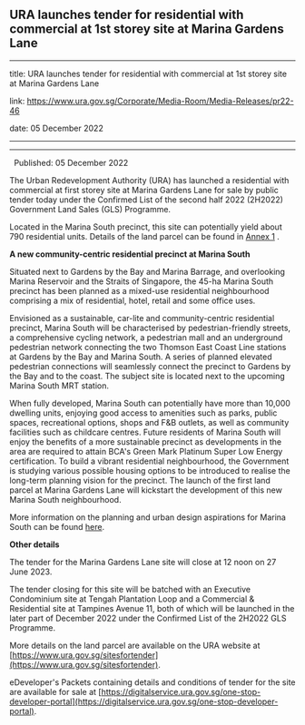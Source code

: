 ## URA launches tender for residential with commercial at 1st storey site at Marina Gardens Lane
---
title: URA launches tender for residential with commercial at 1st storey site at Marina Gardens Lane

link: https://www.ura.gov.sg/Corporate/Media-Room/Media-Releases/pr22-46

date: 05 December 2022

---

---------------------------------------------------------------------------------------------

  Published: 05 December 2022

The Urban Redevelopment Authority (URA) has launched a residential with commercial at first storey site at Marina Gardens Lane for sale by public tender today under the Confirmed List of the second half 2022 (2H2022) Government Land Sales (GLS) Programme.  
  
Located in the Marina South precinct, this site can potentially yield about 790 residential units. Details of the land parcel can be found in [Annex 1](https://www.ura.gov.sg/-/media/Corporate/Media-Room/2022/Dec/pr22-46a.pdf) .  
  
**A new community-centric residential precinct at Marina South**  
  
Situated next to Gardens by the Bay and Marina Barrage, and overlooking Marina Reservoir and the Straits of Singapore, the 45-ha Marina South precinct has been planned as a mixed-use residential neighbourhood comprising a mix of residential, hotel, retail and some office uses.   
  
Envisioned as a sustainable, car-lite and community-centric residential precinct, Marina South will be characterised by pedestrian-friendly streets, a comprehensive cycling network, a pedestrian mall and an underground pedestrian network connecting the two Thomson East Coast Line stations at Gardens by the Bay and Marina South. A series of planned elevated pedestrian connections will seamlessly connect the precinct to Gardens by the Bay and to the coast. The subject site is located next to the upcoming Marina South MRT station.   
  
When fully developed, Marina South can potentially have more than 10,000 dwelling units, enjoying good access to amenities such as parks, public spaces, recreational options, shops and F&B outlets, as well as community facilities such as childcare centres. Future residents of Marina South will enjoy the benefits of a more sustainable precinct as developments in the area are required to attain BCA's Green Mark Platinum Super Low Energy certification. To build a vibrant residential neighbourhood, the Government is studying various possible housing options to be introduced to realise the long-term planning vision for the precinct. The launch of the first land parcel at Marina Gardens Lane will kickstart the development of this new Marina South neighbourhood.   
  
More information on the planning and urban design aspirations for Marina South can be found [here](https://www.ura.gov.sg/Corporate/Guidelines/Urban-Design/Marina-South).  
  
**Other details**  
  
The tender for the Marina Gardens Lane site will close at 12 noon on 27 June 2023.   
  
The tender closing for this site will be batched with an Executive Condominium site at Tengah Plantation Loop and a Commercial & Residential site at Tampines Avenue 11, both of which will be launched in the later part of December 2022 under the Confirmed List of the 2H2022 GLS Programme.  
  
More details on the land parcel are available on the URA website at [https://www.ura.gov.sg/sitesfortender](https://www.ura.gov.sg/sitesfortender).  
  
eDeveloper's Packets containing details and conditions of tender for the site are available for sale at [https://digitalservice.ura.gov.sg/one-stop-developer-portal](https://digitalservice.ura.gov.sg/one-stop-developer-portal).